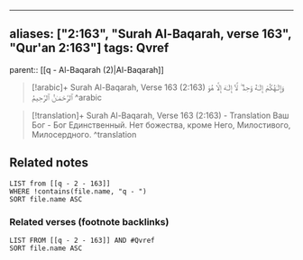 
---
aliases: ["2:163", "Surah Al-Baqarah, verse 163", "Qur'an 2:163"]
tags: Qvref
---

parent:: [[q - Al-Baqarah (2)|Al-Baqarah]]

> [!arabic]+ Surah Al-Baqarah, Verse 163 (2:163)
> <span class="quran-arabic">وَإِلَـٰهُكُمْ إِلَـٰهٌ وَٰحِدٌ ۖ لَّآ إِلَـٰهَ إِلَّا هُوَ ٱلرَّحْمَـٰنُ ٱلرَّحِيمُ</span>
^arabic

> [!translation]+ Surah Al-Baqarah, Verse 163 (2:163) - Translation
> Ваш Бог - Бог Единственный. Нет божества, кроме Него, Милостивого, Милосердного.
^translation



## Related notes
```dataview
LIST from [[q - 2 - 163]]
WHERE !contains(file.name, "q - ")
SORT file.name ASC
```

### Related verses (footnote backlinks)
```dataview
LIST FROM [[q - 2 - 163]] AND #Qvref
SORT file.name ASC
```

